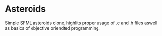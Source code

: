 # Asteroids
Simple SFML asteroids clone, highlits proper usage of .c and .h files aswell as basics of objective oriendted programming.
